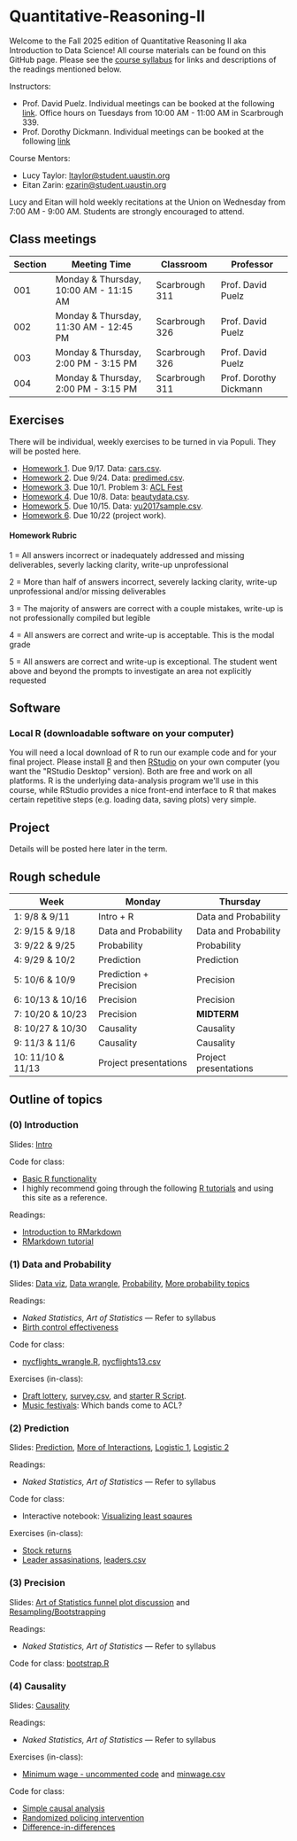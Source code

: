 # Quantitative-Reasoning-II

Welcome to the Fall 2025 edition of Quantitative Reasoning II aka Introduction to Data Science!  All course materials can be found on this GitHub page.  Please see the [course syllabus](course_outline.pdf) for links and descriptions of the readings mentioned below.

Instructors:  
- Prof. David Puelz. Individual meetings can be booked at the following [link](https://calendly.com/dpuelz).  Office hours on Tuesdays from 10:00 AM - 11:00 AM in Scarbrough 339.
- Prof. Dorothy Dickmann.  Individual meetings can be booked at the following [link](https://calendar.app.google/U4UUE65Dzg9vJSDy7)

Course Mentors:
- Lucy Taylor: ltaylor@student.uaustin.org
- Eitan Zarin: ezarin@student.uaustin.org

Lucy and Eitan will hold weekly recitations at the Union on Wednesday from 7:00 AM - 9:00 AM.  Students are strongly encouraged to attend.

## Class meetings

| Section | Meeting Time | Classroom | Professor |
|---------|--------------|-----------|-----------|
|001| Monday & Thursday, 10:00 AM - 11:15 AM | Scarbrough 311 | Prof. David Puelz |
|002| Monday & Thursday, 11:30 AM - 12:45 PM | Scarbrough 326 | Prof. David Puelz |
|003| Monday & Thursday, 2:00 PM - 3:15 PM | Scarbrough 326 | Prof. David Puelz |
|004| Monday & Thursday, 2:00 PM - 3:15 PM | Scarbrough 311 | Prof. Dorothy Dickmann |



## Exercises

There will be individual, weekly exercises to be turned in via Populi.  They will be posted here.

- [Homework 1](exercises/HW1.pdf). Due 9/17. Data: [cars.csv](data/cars.csv).
- [Homework 2](exercises/HW2.pdf). Due 9/24. Data: [predimed.csv](data/predimed.csv).
- [Homework 3](exercises/HW3.pdf). Due 10/1. Problem 3: [ACL Fest](code/musicfestivals.md)
- [Homework 4](exercises/HW4.pdf). Due 10/8. Data: [beautydata.csv](data/beautydata.csv).
- [Homework 5](exercises/HW5.pdf). Due 10/15. Data: [yu2017sample.csv](data/yu2017sample.csv).
- [Homework 6](exercises/HW6.pdf). Due 10/22 (project work).
<!--
- [Homework 7](exercises/HW7.pdf). Due 3/5 (project work).
- [Homework 8](exercises/HW8.pdf). Due 3/12.


-->


#### Homework Rubric

1 = All answers incorrect or inadequately addressed and missing deliverables, severly lacking clarity, write-up unprofessional

2 = More than half of answers incorrect, severely lacking clarity, write-up unprofessional and/or missing deliverables

3 = The majority of answers are correct with a couple mistakes, write-up is not professionally compiled but legible

4 = All answers are correct and write-up is acceptable.  This is the modal grade

5 = All answers are correct and write-up is exceptional.  The student went above and beyond the prompts to investigate an area not explicitly requested

<!-- | Points | Description |
|-------------|------------|
1 |	All answers incorrect or inadequately addressed and missing deliverables, severly lacking clarity, write-up unprofessional
2 | More than half of answers incorrect, severely lacking clarity, write-up unprofessional and/or missing deliverables
3 |	The majority of answers are correct with a couple mistakes, write-up is not professionally compiled but legible
4 |	All answers are correct and write-up is acceptable.  This is the modal grade
5 |	All answers are correct and write-up is exceptional.  The student went above and beyond the prompts to investigate an area not explicitly requested
-->

## Software

<!-- ### WebR (built-in on your browser)

The computing exercises for this course are online activities with R "code blocks" throughout.  These code blocks run entirely in the browser, and you can edit them freely to change the output.  This browser-based version of R is therefore called "WebR."  You will interact with the code blocks and submit your interactions at the end of each computing tutorial.  Please familiarize yourself with the [computing portion](https://dtkaplan.github.io/QR2-computing/) of this course as soon as possible. -->

### Local R (downloadable software on your computer)

You will need a local download of R to run our example code and for your final project. Please install [R](https://cran.rstudio.com) and then [RStudio](https://posit.co/download/rstudio-desktop/) on your own computer (you want the "RStudio Desktop" version).  Both are free and work on all platforms.  R is the underlying data-analysis program we'll use in this course, while RStudio provides a nice front-end interface to R that makes certain repetitive steps (e.g. loading data, saving plots) very simple.

<!-- ### Julius AI

To be discussed.  Information is available at this [site](https://julius.ai). -->


## Project

Details will be posted here later in the term.

<!-- Information on the project can be found [here](code/project.md).

### Deliverables: 

- 10-12 minute presentation, 5 minute questions & feedback.
- Presentation slides and the final write-up are due on Sunday, March 23. -->

<!-- A couple places to look for data:
- [Harvard Dataverse](https://dataverse.harvard.edu).  Compilation of data (and code) from research projects ranging from medicine and law to business and public policy.  Often accompanied by a peer-reviewed paper.
- [FRED](https://fred.stlouisfed.org).  Tons of economic data from the St. Louis Fed.
- [Johns Hopkins COVID data](https://github.com/CSSEGISandData/COVID-19).  A lot of data related to the pandemic sits here.
- [Amazon Web Services Data Exchange](https://aws.amazon.com/marketplace/search/results?category=d5a43d97-558f-4be7-8543-cce265fe6d9d&FULFILLMENT_OPTION_TYPE=DATA_EXCHANGE&filters=FULFILLMENT_OPTION_TYPE).  Many sources ... be sure to look into the subscription and data access requirements.
- [Tyler Moore's website: Cybersecurity and Crypto-related research](https://tylermoore.ens.utulsa.edu/pub.html). -->


## Rough schedule

|Week| Monday | Thursday |
|---|------| ------ |
|1: 9/8 & 9/11| Intro + R | Data and Probability |
|2: 9/15 & 9/18|  Data and Probability | Data and Probability |
|3: 9/22 & 9/25| Probability | Probability |
|4: 9/29 & 10/2| Prediction | Prediction |
|5: 10/6 & 10/9| Prediction + Precision | Precision |
|6: 10/13 & 10/16| Precision | Precision |
|7: 10/20 & 10/23| Precision | **MIDTERM** |
|8: 10/27 & 10/30| Causality | Causality |
|9: 11/3 & 11/6| Causality | Causality |
|10: 11/10 & 11/13| Project presentations | Project presentations |


## Outline of topics  

### (0) Introduction

Slides: [Intro](slides/intro.pdf)

Code for class:
- [Basic R functionality](code/intro.R)
- I highly recommend going through the following [R tutorials](https://github.com/dpuelz/learnR) and using this site as a reference.

Readings:  
- [Introduction to RMarkdown](http://rmarkdown.rstudio.com)  
- [RMarkdown tutorial](https://rmarkdown.rstudio.com/lesson-1.html)  

### (1) Data and Probability

Slides: [Data viz](slides/datavis.pdf), [Data wrangle](slides/wrangling.pdf), [Probability](slides/probability.pdf), [More probability topics](slides/probability_topics.pdf)

Readings: 
- _Naked Statistics, Art of Statistics_ — Refer to syllabus
- [Birth control effectiveness](readings/AIQ_excerpt_contraceptive_effectiveness.pdf)

Code for class: 
- [nycflights_wrangle.R](code/nycflights_wrangle.R), [nycflights13.csv](data/nycflights13.csv)

Exercises (in-class):
- [Draft lottery](code/draftlottery.md), [survey.csv](data/survey.csv), and [starter R Script](code/draft.R).
- [Music festivals](code/musicfestivals.md): Which bands come to ACL?

### (2) Prediction

Slides: [Prediction](slides/prediction.pdf), [More of Interactions](slides/interactions_supplement.pdf), [Logistic 1](slides/logistic_1.pdf), [Logistic 2](slides/logistic_2.pdf)

Readings: 
- _Naked Statistics, Art of Statistics_ — Refer to syllabus

Code for class:
- Interactive notebook: [Visualizing least sqaures](https://colab.research.google.com/github/dpuelz/Quantitative-Reasoning-I/blob/main/notebooks/inclass_LS.ipynb#scrollTo=XxU8jwoU6teX)

Exercises (in-class):
- [Stock returns](code/returns.R) 
- [Leader assasinations](code/leader-assassination.md), [leaders.csv](data/leaders.csv)

### (3) Precision

Slides: [Art of Statistics funnel plot discussion](code/09-2-bowel-funnel.pdf) and [Resampling/Bootstrapping](slides/bootstrap.pdf)

Readings: 
- _Naked Statistics, Art of Statistics_ — Refer to syllabus

Code for class: [bootstrap.R](code/bootstrap.R)

### (4) Causality

Slides: [Causality](slides/causality.pdf)

Readings:
- _Naked Statistics, Art of Statistics_ — Refer to syllabus

Exercises (in-class):
- [Minimum wage - uncommented code](code/causality_minwage.R) and [minwage.csv](data/minwage.csv)

Code for class:
- [Simple causal analysis](code/causality1.R)
- [Randomized policing intervention](code/causality_police.R)
- [Difference-in-differences](code/DiD.R)


<!-- ### (6) Hypothetical reasoning and the scientific method

Slides: Continuation of [Causality](slides/causality.pdf) with a focus on Fisher's sharp null

Readings:
- Spiegelhalter Ch. 11 (Bayes) + 13 & 14 (problems with hypothesis testing)
- Rosling Ch. 10

Computing tutorial:
- [Tutorial 6](https://dtkaplan.github.io/QR2-computing/tutorial-6.html).

Code for class: -->
